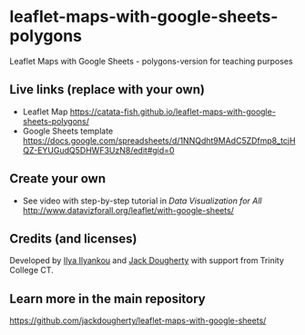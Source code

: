 # leaflet-maps-with-google-sheets-polygons
Leaflet Maps with Google Sheets - polygons-version for teaching purposes

## Live links (replace with your own)
- Leaflet Map https://catata-fish.github.io/leaflet-maps-with-google-sheets-polygons/
- Google Sheets template https://docs.google.com/spreadsheets/d/1NNQdht9MAdC5ZDfmp8_tcjHQZ-EYUGudQ5DHWF3UzN8/edit#gid=0

## Create your own
- See video with step-by-step tutorial in *Data Visualization for All* http://www.datavizforall.org/leaflet/with-google-sheets/

## Credits (and licenses)
Developed by [Ilya Ilyankou](https://github.com/ilyankou) and [Jack Dougherty](https://github.com/jackdougherty) with support from Trinity College CT.

## Learn more in the main repository
https://github.com/jackdougherty/leaflet-maps-with-google-sheets/
